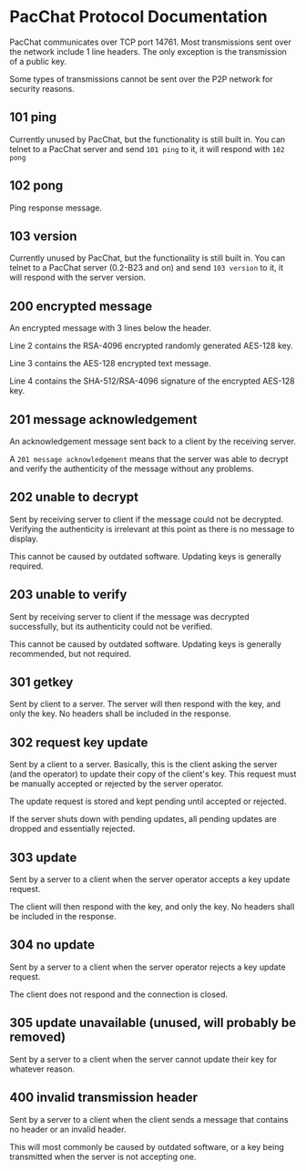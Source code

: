 # PacChat Protocol Documentation

PacChat communicates over TCP port 14761. Most transmissions sent over the network include 1 line headers. The only exception is the transmission of a public key.

Some types of transmissions cannot be sent over the P2P network for security reasons.

## 101 ping

Currently unused by PacChat, but the functionality is still built in. You can telnet to a PacChat server and send `101 ping` to it, it will respond with `102 pong`

## 102 pong

Ping response message.

## 103 version

Currently unused by PacChat, but the functionality is still built in. You can telnet to a PacChat server (0.2-B23 and on) and send `103 version` to it, it will respond with the server version.

## 200 encrypted message

An encrypted message with 3 lines below the header.

Line 2 contains the RSA-4096 encrypted randomly generated AES-128 key.

Line 3 contains the AES-128 encrypted text message.

Line 4 contains the SHA-512/RSA-4096 signature of the encrypted AES-128 key.

## 201 message acknowledgement

An acknowledgement message sent back to a client by the receiving server.

A `201 message acknowledgement` means that the server was able to decrypt and verify the authenticity of the message without any problems.

## 202 unable to decrypt

Sent by receiving server to client if the message could not be decrypted. Verifying the authenticity is irrelevant at this point as there is no message to display.

This cannot be caused by outdated software. Updating keys is generally required.

## 203 unable to verify

Sent by receiving server to client if the message was decrypted successfully, but its authenticity could not be verified.

This cannot be caused by outdated software. Updating keys is generally recommended, but not required.

## 301 getkey

Sent by client to a server. The server will then respond with the key, and only the key. No headers shall be included in the response.

## 302 request key update

Sent by a client to a server. Basically, this is the client asking the server (and the operator) to update their copy of the client's key. This request must be manually accepted or rejected by the server operator.

The update request is stored and kept pending until accepted or rejected.

If the server shuts down with pending updates, all pending updates are dropped and essentially rejected.

## 303 update

Sent by a server to a client when the server operator accepts a key update request.

The client will then respond with the key, and only the key. No headers shall be included in the response.

## 304 no update

Sent by a server to a client when the server operator rejects a key update request.

The client does not respond and the connection is closed.

## 305 update unavailable (unused, will probably be removed)

Sent by a server to a client when the server cannot update their key for whatever reason.

## 400 invalid transmission header

Sent by a server to a client when the client sends a message that contains no header or an invalid header.

This will most commonly be caused by outdated software, or a key being transmitted when the server is not accepting one.
